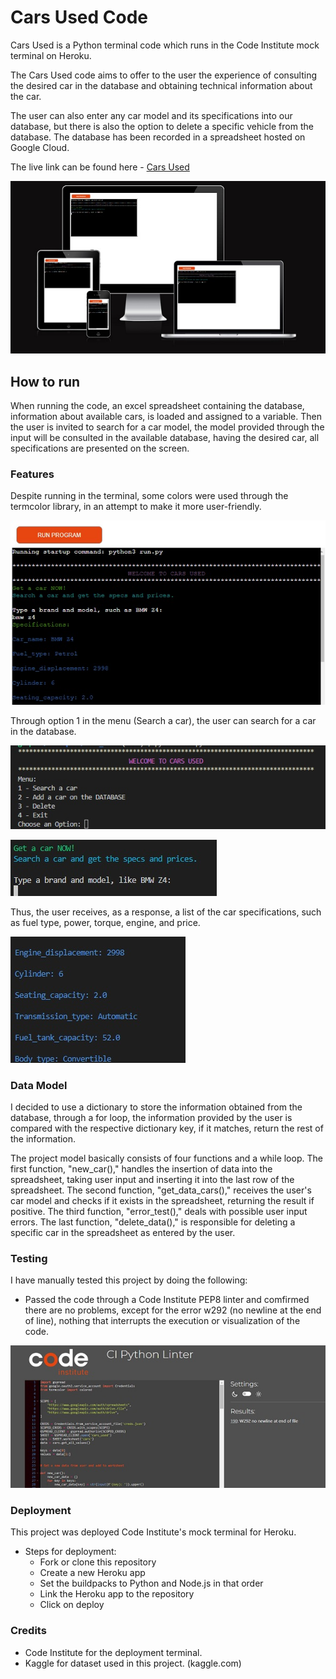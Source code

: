 # Cars Used Code

Cars Used is a Python terminal code which runs in the Code Institute mock terminal on Heroku.

The Cars Used code aims to offer to the user the experience of consulting the desired car in the database and obtaining technical information about the car.

The user can also enter any car model and its specifications into our database, but there is also the option to delete a specific vehicle from the database. The database has been recorded in a spreadsheet hosted on Google Cloud.

The live link can be found here - [Cars Used](https://carsused.herokuapp.com/)

![cars used](https://github.com/RubemJanoni/Cars_Used/blob/main/views/codep302.jpg)

## How to run

When running the code, an excel spreadsheet containing the database, information about available cars, is loaded and assigned to a variable. Then the user is invited to search for a car model, the model provided through the input will be consulted in the available database, having the desired car, all specifications are presented on the screen.

### Features

Despite running in the terminal, some colors were used through the termcolor library, in an attempt to make it more user-friendly.

![cars used](https://github.com/RubemJanoni/Cars_Used/blob/main/views/codep304.jpg)

Through option 1 in the menu (Search a car), the user can search for a car in the database.

![cars used](https://github.com/RubemJanoni/Cars_Used/blob/main/views/pp3-tela01.jpg)

![cars used](https://github.com/RubemJanoni/Cars_Used/blob/main/views/pp3-tela02.jpg)

Thus, the user receives, as a response, a list of the car specifications, such as fuel type, power, torque, engine, and price.

![cars used](https://github.com/RubemJanoni/Cars_Used/blob/main/views/pp3-tela03.jpg)



### Data Model

I decided to use a dictionary to store the information obtained from the database, through a for loop, the information provided by the user is compared with the respective dictionary key, if it matches, return the rest of the information.

The project model basically consists of four functions and a while loop. The first function, "new_car()," handles the insertion of data into the spreadsheet, taking user input and inserting it into the last row of the spreadsheet. The second function, "get_data_cars()," receives the user's car model and checks if it exists in the spreadsheet, returning the result if positive. The third function, "error_test()," deals with possible user input errors. The last function, "delete_data()," is responsible for deleting a specific car in the spreadsheet as entered by the user.

### Testing

I have manually tested this project by doing the following:
- Passed the code through a Code Institute PEP8 linter and comfirmed there are no problems, except for the error w292 (no newline at the end of line), nothing that interrupts the execution or visualization of the code.
  

![cars used](https://github.com/RubemJanoni/Cars_Used/blob/main/views/testpp8.jpg)

### Deployment

This project was deployed Code Institute's mock terminal for Heroku.

- Steps for deployment:
  - Fork or clone this repository
  - Create a new Heroku app
  - Set the buildpacks to Python and Node.js in that order
  - Link the Heroku app to the repository
  - Click on deploy

### Credits

- Code Institute for the deployment terminal.
- Kaggle for dataset used in this project. (kaggle.com)


